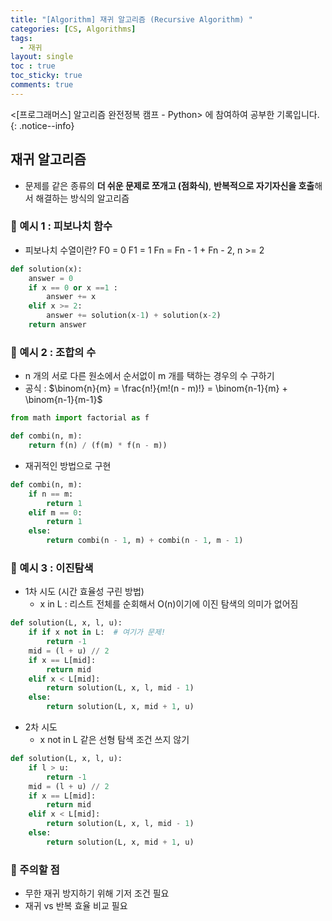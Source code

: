 ```yaml
---
title: "[Algorithm] 재귀 알고리즘 (Recursive Algorithm) "
categories: [CS, Algorithms]
tags:
  - 재귀
layout: single
toc : true
toc_sticky: true
comments: true
---
```


<[프로그래머스] 알고리즘 완전정복 캠프 - Python> 에 참여하여 공부한 기록입니다. 
{: .notice--info}

## 재귀 알고리즘
- 문제를 같은 종류의 **더 쉬운 문제로 쪼개고 (점화식)**, **반복적으로 자기자신을 호출**해서 해결하는 방식의 알고리즘

### 🐾 예시 1 : 피보나치 함수
- 피보나치 수열이란?
F0 = 0
F1 = 1
Fn = Fn - 1 + Fn - 2, n >= 2

```python
def solution(x):
    answer = 0
    if x == 0 or x ==1 :
        answer += x
    elif x >= 2:
        answer += solution(x-1) + solution(x-2)
    return answer
```


### 🐾 예시 2 : 조합의 수 
- n 개의 서로 다른 원소에서 순서없이 m 개를 택하는 경우의 수 구하기 
- 공식 : $\binom{n}{m} = \frac{n!}{m!(n - m)!} = \binom{n-1}{m} + \binom{n-1}{m-1}$

```python
from math import factorial as f

def combi(n, m):
    return f(n) / (f(m) * f(n - m))
```

- 재귀적인 방법으로 구현

```python
def combi(n, m):
    if n == m:
        return 1
    elif m == 0:
        return 1
    else:
        return combi(n - 1, m) + combi(n - 1, m - 1)
```


### 🐾 예시 3 : 이진탐색
- 1차 시도 (시간 효율성 구린 방법)
    - x in L : 리스트 전체를 순회해서 O(n)이기에 이진 탐색의 의미가 없어짐

```python
def solution(L, x, l, u):
    if if x not in L:  # 여기가 문제!
        return -1
    mid = (l + u) // 2
    if x == L[mid]:
        return mid
    elif x < L[mid]:
        return solution(L, x, l, mid - 1)
    else:
        return solution(L, x, mid + 1, u)
```

- 2차 시도 
    - x not in L 같은 선형 탐색 조건 쓰지 않기
```python
def solution(L, x, l, u):
    if l > u: 
        return -1
    mid = (l + u) // 2
    if x == L[mid]:
        return mid
    elif x < L[mid]:
        return solution(L, x, l, mid - 1)
    else:
        return solution(L, x, mid + 1, u)

```


### 🐾 주의할 점
- 무한 재귀 방지하기 위해 기저 조건 필요
- 재귀 vs 반복 효율 비교 필요